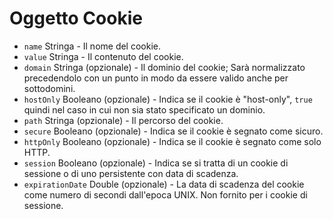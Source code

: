 # Oggetto Cookie

* `name` Stringa - Il nome del cookie.
* `value` Stringa - Il contenuto del cookie.
* `domain` Stringa (opzionale) - Il dominio del cookie; Sarà normalizzato precedendolo con un punto in modo da essere valido anche per sottodomini.
* `hostOnly` Booleano (opzionale) - Indica se il cookie è "host-only", `true` quindi nel caso in cui non sia stato specificato un dominio.
* `path` Stringa (opzionale) - Il percorso del cookie.
* `secure` Booleano (opzionale) - Indica se il cookie è segnato come sicuro.
* `httpOnly` Booleano (opzionale) - Indica se il cookie è segnato come solo HTTP.
* `session` Booleano (opzionale) - Indica se si tratta di un cookie di sessione o di uno persistente con data di scadenza.
* `expirationDate` Double (opzionale) - La data di scadenza del cookie come numero di secondi dall'epoca UNIX. Non fornito per i cookie di sessione.